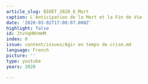```yaml
---
article_slug: BIOET_2020_6_Mort
caption: L'Anticipation de la Mort et la Fin de Vie
date: '2020-03-02T17:00:07.000Z'
highlight: false
id: JtvVqHNYmHM
index: 0
issue: content/issues/Agir en temps de crise.md
language: French
picture: ''
type: youtube
years: 2020

---
```

